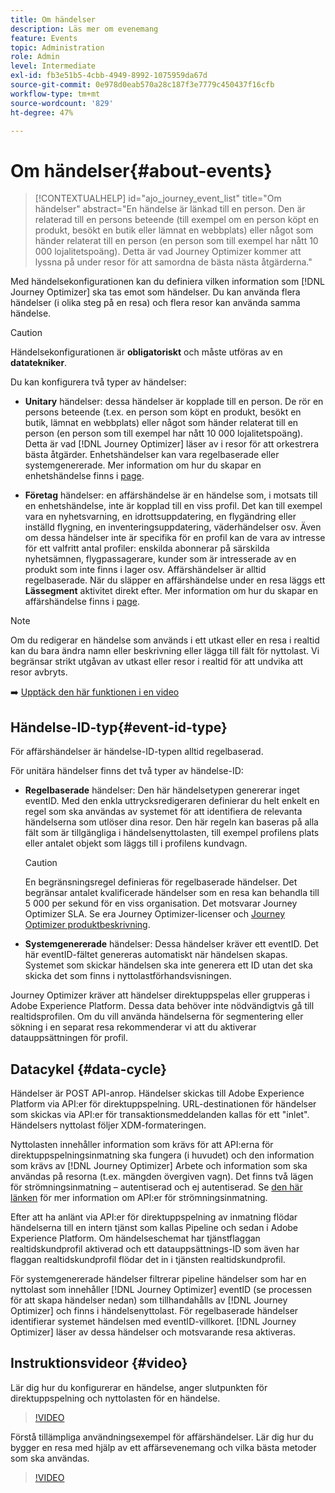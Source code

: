 ```yaml
---
title: Om händelser
description: Läs mer om evenemang
feature: Events
topic: Administration
role: Admin
level: Intermediate
exl-id: fb3e51b5-4cbb-4949-8992-1075959da67d
source-git-commit: 0e978d0eab570a28c187f3e7779c450437f16cfb
workflow-type: tm+mt
source-wordcount: '829'
ht-degree: 47%

---
```


# Om händelser{#about-events}

>[!CONTEXTUALHELP]
>id="ajo_journey_event_list"
>title="Om händelser"
>abstract="En händelse är länkad till en person. Den är relaterad till en persons beteende (till exempel om en person köpt en produkt, besökt en butik eller lämnat en webbplats) eller något som händer relaterat till en person (en person som till exempel har nått 10 000 lojalitetspoäng). Detta är vad Journey Optimizer kommer att lyssna på under resor för att samordna de bästa nästa åtgärderna."

Med händelsekonfigurationen kan du definiera vilken information som [!DNL Journey Optimizer] ska tas emot som händelser. Du kan använda flera händelser (i olika steg på en resa) och flera resor kan använda samma händelse.

>[!CAUTION]
>
>Händelsekonfigurationen är **obligatoriskt** och måste utföras av en **datatekniker**.

Du kan konfigurera två typer av händelser:

* **Unitary** händelser: dessa händelser är kopplade till en person. De rör en persons beteende (t.ex. en person som köpt en produkt, besökt en butik, lämnat en webbplats) eller något som händer relaterat till en person (en person som till exempel har nått 10 000 lojalitetspoäng). Detta är vad [!DNL Journey Optimizer] läser av i resor för att orkestrera bästa åtgärder. Enhetshändelser kan vara regelbaserade eller systemgenererade. Mer information om hur du skapar en enhetshändelse finns i [page](../event/about-creating.md).

* **Företag** händelser: en affärshändelse är en händelse som, i motsats till en enhetshändelse, inte är kopplad till en viss profil. Det kan till exempel vara en nyhetsvarning, en idrottsuppdatering, en flygändring eller inställd flygning, en inventeringsuppdatering, väderhändelser osv. Även om dessa händelser inte är specifika för en profil kan de vara av intresse för ett valfritt antal profiler: enskilda abonnerar på särskilda nyhetsämnen, flygpassagerare, kunder som är intresserade av en produkt som inte finns i lager osv. Affärshändelser är alltid regelbaserade. När du släpper en affärshändelse under en resa läggs ett **Lässegment** aktivitet direkt efter. Mer information om hur du skapar en affärshändelse finns i [page](../event/about-creating-business.md).


>[!NOTE]
>
>Om du redigerar en händelse som används i ett utkast eller en resa i realtid kan du bara ändra namn eller beskrivning eller lägga till fält för nyttolast. Vi begränsar strikt utgåvan av utkast eller resor i realtid för att undvika att resor avbryts.

➡️ [Upptäck den här funktionen i en video](#video)

## Händelse-ID-typ{#event-id-type}

För affärshändelser är händelse-ID-typen alltid regelbaserad.

För unitära händelser finns det två typer av händelse-ID:

* **Regelbaserade** händelser: Den här händelsetypen genererar inget eventID. Med den enkla uttrycksredigeraren definierar du helt enkelt en regel som ska användas av systemet för att identifiera de relevanta händelserna som utlöser dina resor. Den här regeln kan baseras på alla fält som är tillgängliga i händelsenyttolasten, till exempel profilens plats eller antalet objekt som läggs till i profilens kundvagn.

   >[!CAUTION]
   >
   >En begränsningsregel definieras för regelbaserade händelser. Det begränsar antalet kvalificerade händelser som en resa kan behandla till 5 000 per sekund för en viss organisation. Det motsvarar Journey Optimizer SLA. Se era Journey Optimizer-licenser och [Journey Optimizer produktbeskrivning](https://helpx.adobe.com/legal/product-descriptions/adobe-journey-optimizer.html).

* **Systemgenererade** händelser: Dessa händelser kräver ett eventID. Det här eventID-fältet genereras automatiskt när händelsen skapas. Systemet som skickar händelsen ska inte generera ett ID utan det ska skicka det som finns i nyttolastförhandsvisningen.

Journey Optimizer kräver att händelser direktuppspelas eller grupperas i Adobe Experience Platform. Dessa data behöver inte nödvändigtvis gå till realtidsprofilen. Om du vill använda händelserna för segmentering eller sökning i en separat resa rekommenderar vi att du aktiverar datauppsättningen för profil.

## Datacykel {#data-cycle}

Händelser är POST API-anrop. Händelser skickas till Adobe Experience Platform via API:er för direktuppspelning. URL-destinationen för händelser som skickas via API:er för transaktionsmeddelanden kallas för ett &quot;inlet&quot;. Händelsers nyttolast följer XDM-formateringen.

Nyttolasten innehåller information som krävs för att API:erna för direktuppspelningsinmatning ska fungera (i huvudet) och den information som krävs av [!DNL Journey Optimizer] Arbete och information som ska användas på resorna (t.ex. mängden övergiven vagn). Det finns två lägen för strömningsinmatning – autentiserad och ej autentiserad. Se [den här länken](https://experienceleague.adobe.com/docs/experience-platform/xdm/api/getting-started.html) för mer information om API:er för strömningsinmatning.

Efter att ha anlänt via API:er för direktuppspelning av inmatning flödar händelserna till en intern tjänst som kallas Pipeline och sedan i Adobe Experience Platform. Om händelseschemat har tjänstflaggan realtidskundprofil aktiverad och ett datauppsättnings-ID som även har flaggan realtidskundprofil flödar det in i tjänsten realtidskundprofil.

För systemgenererade händelser filtrerar pipeline händelser som har en nyttolast som innehåller [!DNL Journey Optimizer] eventID (se processen för att skapa händelser nedan) som tillhandahålls av [!DNL Journey Optimizer] och finns i händelsenyttolast. För regelbaserade händelser identifierar systemet händelsen med eventID-villkoret. [!DNL Journey Optimizer] läser av dessa händelser och motsvarande resa aktiveras.

## Instruktionsvideor {#video}

Lär dig hur du konfigurerar en händelse, anger slutpunkten för direktuppspelning och nyttolasten för en händelse.

>[!VIDEO](https://video.tv.adobe.com/v/336253?quality=12)

Förstå tillämpliga användningsexempel för affärshändelser. Lär dig hur du bygger en resa med hjälp av ett affärsevenemang och vilka bästa metoder som ska användas.

>[!VIDEO](https://video.tv.adobe.com/v/334234?quality=12)
